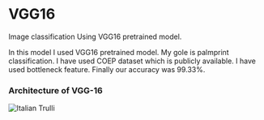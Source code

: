 # VGG16
Image classification Using VGG16 pretrained model. 


In this model I used VGG16 pretrained model. My gole is palmprint classification. I have used COEP dataset which is publicly available. I have used bottleneck feature. Finally our accuracy was 99.33%.


<h3>Architecture of VGG-16</h3>
<img src="https://user-images.githubusercontent.com/31893242/46908984-064de600-cf4d-11e8-83e5-1666e6e7c856.png" alt="Italian Trulli">

